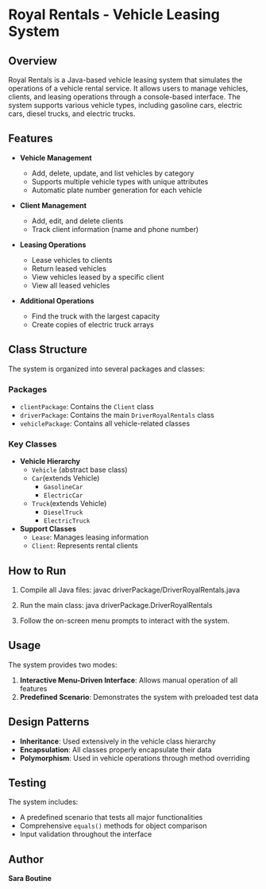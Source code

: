 # Royal Rentals - Vehicle Leasing System

## Overview

Royal Rentals is a Java-based vehicle leasing system that simulates the operations of a vehicle rental service. It allows users to manage vehicles, clients, and leasing operations through a console-based interface. The system supports various vehicle types, including gasoline cars, electric cars, diesel trucks, and electric trucks.

## Features

- **Vehicle Management**
  - Add, delete, update, and list vehicles by category
  - Supports multiple vehicle types with unique attributes
  - Automatic plate number generation for each vehicle

- **Client Management**
  - Add, edit, and delete clients
  - Track client information (name and phone number)

- **Leasing Operations**
  - Lease vehicles to clients
  - Return leased vehicles
  - View vehicles leased by a specific client
  - View all leased vehicles

- **Additional Operations**
  - Find the truck with the largest capacity
  - Create copies of electric truck arrays

## Class Structure

The system is organized into several packages and classes:

### Packages
- `clientPackage`: Contains the `Client` class
- `driverPackage`: Contains the main `DriverRoyalRentals` class
- `vehiclePackage`: Contains all vehicle-related classes

### Key Classes
- **Vehicle Hierarchy**
  - `Vehicle` (abstract base class)
  - `Car`(extends Vehicle)
    - `GasolineCar`
    - `ElectricCar`
  - `Truck`(extends Vehicle)
    - `DieselTruck`
    - `ElectricTruck`
- **Support Classes**
  - `Lease`: Manages leasing information
  - `Client`: Represents rental clients

## How to Run

1. Compile all Java files:
      javac driverPackage/DriverRoyalRentals.java
2. Run the main class:
      java driverPackage.DriverRoyalRentals

3. Follow the on-screen menu prompts to interact with the system.

## Usage

The system provides two modes:
1. **Interactive Menu-Driven Interface**: Allows manual operation of all features
2. **Predefined Scenario**: Demonstrates the system with preloaded test data

## Design Patterns

- **Inheritance**: Used extensively in the vehicle class hierarchy
- **Encapsulation**: All classes properly encapsulate their data
- **Polymorphism**: Used in vehicle operations through method overriding

## Testing

The system includes:
- A predefined scenario that tests all major functionalities
- Comprehensive `equals()` methods for object comparison
- Input validation throughout the interface

## Author

**Sara Boutine**  


